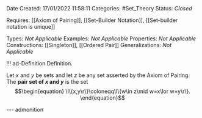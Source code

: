 <br />
<br />

Date Created: 17/01/2022 11:58:11
Categories: #Set_Theory
Status: _Closed_

Requires: [[Axiom of Pairing]], [[Set-Builder Notation]], [[Set-builder notation is unique]]

Types: _Not Applicable_
Examples: _Not Applicable_ 
Properties: _Not Applicable_
Constructions: [[Singleton]], [[Ordered Pair]]
Generalizations: _Not Applicable_

!!! ad-Definition Definition.

Let $x$ and $y$ be sets and let $z$ be any set asserted by the Axiom of Pairing. The **pair set of $x$ and $y$** is the set
$$\begin{equation}
    \l\{x,y\r\}\coloneqq\l\{w\in z\mid w=x\lor w=y\r\}.
\end{equation}$$

--- admonition

